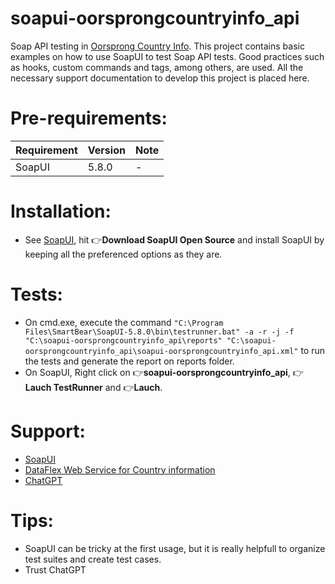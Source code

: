 # soapui-oorsprongcountryinfo_api

Soap API testing in [Oorsprong Country Info](http://webservices.oorsprong.org/websamples.countryinfo/CountryInfoService.wso). This project contains basic examples on how to use SoapUI to test Soap API tests. Good practices such as hooks, custom commands and tags, among others, are used. All the necessary support documentation to develop this project is placed here.

# Pre-requirements:

| Requirement                   | Version | Note                                                            |
| :---------------------------- |:--------| :---------------------------------------------------------------|
| SoapUI                        | 5.8.0   | -                                                               |    

# Installation:

- See [SoapUI](https://www.soapui.org/downloads/soapui/), hit :point_right:**Download SoapUI Open Source** and install SoapUI by keeping all the preferenced options as they are.

# Tests:

- On cmd.exe, execute the command ```"C:\Program Files\SmartBear\SoapUI-5.8.0\bin\testrunner.bat" -a -r -j -f "C:\soapui-oorsprongcountryinfo_api\reports" "C:\soapui-oorsprongcountryinfo_api\soapui-oorsprongcountryinfo_api.xml"``` to run the tests and generate the report on reports folder. 
 - On SoapUI, Right click on :point_right:**soapui-oorsprongcountryinfo_api**, :point_right:**Lauch TestRunner** and :point_right:**Lauch**.

# Support:

- [SoapUI](https://www.soapui.org/)
- [DataFlex Web Service for Country information](http://webservices.oorsprong.org/websamples.countryinfo/CountryInfoService.wso)
- [ChatGPT](https://chatgpt.com/)

# Tips:

- SoapUI can be tricky at the first usage, but it is really helpfull to organize test suites and create test cases. 
- Trust ChatGPT

